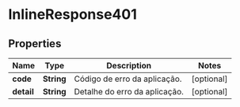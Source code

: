 
# InlineResponse401

## Properties
Name | Type | Description | Notes
------------ | ------------- | ------------- | -------------
**code** | **String** | Código de erro da aplicação. |  [optional]
**detail** | **String** | Detalhe do erro da aplicação. |  [optional]



